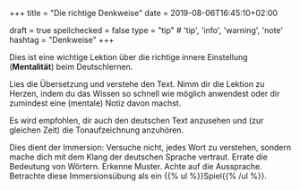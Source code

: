 +++
title = "Die richtige Denkweise"
date =  2019-08-06T16:45:10+02:00

draft = true
spellchecked = false
type = "tip" # 'tip', 'info', 'warning', 'note'
hashtag = "Denkweise"
+++

Dies ist eine wichtige Lektion über die richtige innere Einstellung (**Mentalität**) beim Deutschlernen.

Lies die Übersetzung und verstehe den Text. Nimm dir die Lektion zu Herzen, indem du das Wissen so schnell wie möglich anwendest oder dir zumindest eine (mentale) Notiz davon machst.

Es wird empfohlen, dir auch den deutschen Text anzusehen und (zur gleichen Zeit) die Tonaufzeichnung anzuhören.

Dies dient der Immersion: Versuche nicht, jedes Wort zu verstehen, sondern mache dich mit dem Klang der deutschen Sprache vertraut. Errate die Bedeutung von Wörtern. Erkenne Muster. Achte auf die Aussprache. Betrachte diese Immersionsübung als ein {{% ul %}}Spiel{{% /ul %}}.
